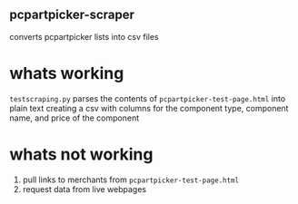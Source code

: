 ## pcpartpicker-scraper
converts pcpartpicker lists into csv files

# whats working
`testscraping.py` parses the contents of `pcpartpicker-test-page.html` into plain text creating a csv with columns for the component type, component name, and price of the component

# whats not working
1. pull links to merchants from `pcpartpicker-test-page.html`
2. request data from live webpages
